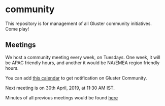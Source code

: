 # community
This repository is for management of all Gluster community initiatives. Come play!

## Meetings

We host a community meeting every week, on Tuesdays. One week, it will be APAC
friendly hours, and another it would be NA/EMEA region friendly hours.

You can add [this calendar](https://calendar.google.com/calendar/b/1?cid=dmViajVibDBrbnNiOWQwY205ZWg5cGJsaTRAZ3JvdXAuY2FsZW5kYXIuZ29vZ2xlLmNvbQ) to get notification on Gluster Community.

Next meeting is on 30th April, 2019, at 11:30 AM IST.

Minutes of all previous meetings would be found [here](./meetings/)
